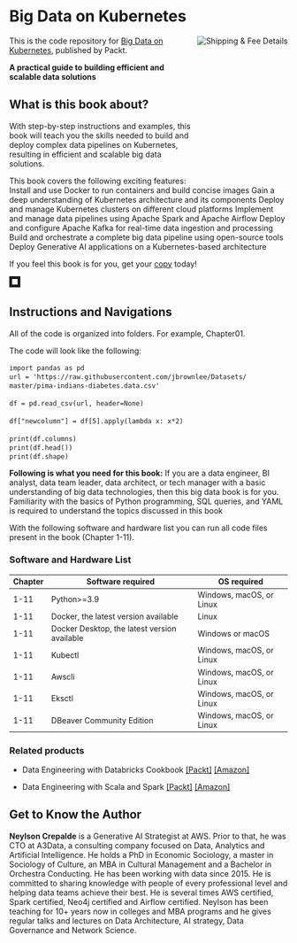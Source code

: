 # Big Data on Kubernetes

<a href="https://www.amazon.com/Big-Data-Kubernetes-practical-efficient/dp/1835462146/ref=tmm_pap_swatch_0?_encoding=UTF8&dib_tag=se&dib=eyJ2IjoiMSJ9.f-qgjQEcIcUJ87LXGDQGLtg8bYoODUh-eqkvU-Lk08Gl_Dehn2iyKELYaqXZj2j9zLVxCiWuGdfi-tpY0sA8AzZV9GrYd1fcc4_QobRvWovbWkHMmpfqitRy0NFcoit9QiwnQ8gXFGDd-HQqjgK1cA.6i1oTi7zW4AIDD_NCZwG5lcXrYhl5Ht0d5K1OPMZqNw&qid=1720678581&sr=1-3&utm_source=github&utm_medium=repository&utm_campaign=9781835082287"><img src="https://m.media-amazon.com/images/I/810h3uxswlL._SL1500_.jpg" alt="Shipping & Fee Details" height="256px" align="right"></a>

This is the code repository for [Big Data on Kubernetes](https://www.amazon.com/Big-Data-Kubernetes-practical-efficient/dp/1835462146/ref=tmm_pap_swatch_0?_encoding=UTF8&dib_tag=se&dib=eyJ2IjoiMSJ9.f-qgjQEcIcUJ87LXGDQGLtg8bYoODUh-eqkvU-Lk08Gl_Dehn2iyKELYaqXZj2j9zLVxCiWuGdfi-tpY0sA8AzZV9GrYd1fcc4_QobRvWovbWkHMmpfqitRy0NFcoit9QiwnQ8gXFGDd-HQqjgK1cA.6i1oTi7zW4AIDD_NCZwG5lcXrYhl5Ht0d5K1OPMZqNw&qid=1720678581&sr=1-3&utm_source=github&utm_medium=repository&utm_campaign=9781835082287), published by Packt.

**A practical guide to building efficient and 
scalable data solutions**

## What is this book about?
With step-by-step instructions and examples, this book will teach you the skills needed to build and deploy complex data pipelines on Kubernetes, resulting in efficient and scalable big data solutions.

This book covers the following exciting features:
Install and use Docker to run containers and build concise images
Gain a deep understanding of Kubernetes architecture and its components
Deploy and manage Kubernetes clusters on different cloud platforms
Implement and manage data pipelines using Apache Spark and Apache Airflow
Deploy and configure Apache Kafka for real-time data ingestion and processing
Build and orchestrate a complete big data pipeline using open-source tools
Deploy Generative AI applications on a Kubernetes-based architecture

If you feel this book is for you, get your [copy](https://www.amazon.com/dp/1835462146) today!

<a href="https://www.packtpub.com/?utm_source=github&utm_medium=banner&utm_campaign=GitHubBanner"><img src="https://raw.githubusercontent.com/PacktPublishing/GitHub/master/GitHub.png" 
alt="https://www.packtpub.com/" border="5" /></a>

## Instructions and Navigations
All of the code is organized into folders. For example, Chapter01.

The code will look like the following:
```
import pandas as pd
url = 'https://raw.githubusercontent.com/jbrownlee/Datasets/
master/pima-indians-diabetes.data.csv'

df = pd.read_csv(url, header=None)

df["newcolumn"] = df[5].apply(lambda x: x*2)

print(df.columns)
print(df.head())
print(df.shape)

```

**Following is what you need for this book:**
If you are a data engineer, BI analyst, data team leader, data architect, or tech manager with a basic understanding of big data technologies, then this big data book is for you. Familiarity with the basics of Python programming, SQL queries, and YAML is required to understand the topics discussed in this book

With the following software and hardware list you can run all code files present in the book (Chapter 1-11).
### Software and Hardware List
| Chapter | Software required | OS required |
| -------- | ------------------------------------ | ----------------------------------- |
| 1-11 | Python>=3.9 | Windows, macOS, or Linux |
| 1-11 | Docker, the latest version available | Linux |
| 1-11 | Docker Desktop, the latest version available | Windows or macOS |
| 1-11 | Kubectl | Windows, macOS, or Linux |
| 1-11 | Awscli | Windows, macOS, or Linux |
| 1-11 | Eksctl | Windows, macOS, or Linux |
| 1-11 | DBeaver Community Edition | Windows, macOS, or Linux |

### Related products
* Data Engineering with Databricks Cookbook [[Packt]](https://www.packtpub.com/en-in/product/data-engineering-with-databricks-cookbook-9781837633357?type=subscription) [[Amazon]](https://www.amazon.com/dp/1837633355)

* Data Engineering with Scala and Spark [[Packt]](https://www.packtpub.com/en-in/product/data-engineering-with-scala-and-spark-9781804612583?type=subscription) [[Amazon]](https://www.amazon.com/dp/1804612588)


## Get to Know the Author
**Neylson Crepalde**
is a Generative AI Strategist at AWS. Prior to that, he was CTO at A3Data, a consulting company focused on Data, Analytics and Artificial Intelligence. He holds a PhD in Economic Sociology, a master in Sociology of Culture, an MBA in Cultural Management and a Bachelor in Orchestra Conducting. He has been working with data since 2015. He is committed to sharing knowledge with people of every professional level and helping data teams achieve their best. He is several times AWS certified, Spark certified, Neo4j certified and Airflow certified. Neylson has been teaching for 10+ years now in colleges and MBA programs and he gives regular talks and lectures on Data Architecture, AI strategy, Data Governance and Network Science.
